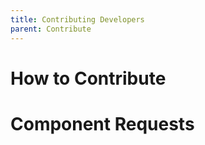 ```yaml
---
title: Contributing Developers
parent: Contribute
---
```


# How to Contribute

# Component Requests